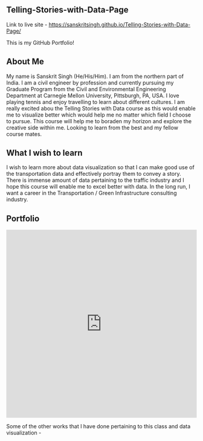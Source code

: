 ## Telling-Stories-with-Data-Page

Link to live site - https://sanskritsingh.github.io/Telling-Stories-with-Data-Page/

This is my GitHub Portfolio!

## About Me

My name is Sanskrit Singh (He/His/Him). I am from the northern part of India. I am a civil engineer by profession and currently pursuing my Graduate Program from the Civil and Environmental Engineering Department at Carnegie Mellon University, Pittsburgh, PA, USA. I love playing tennis and enjoy travelling to learn about different cultures. I am really excited abou the Telling Stories with Data course as this would enable me to visualize better which would help me no matter which field I choose to pursue. This course will help me to boraden my horizon and explore the creative side within me. Looking to learn from the best and my fellow course mates. 

## What I wish to learn

I wish to learn more about data visualization so that I can make good use of the transportation data and effectively portray them to convey a story. There is immense amount of data pertaining to the traffic industry and I hope this course will enable me to excel better with data. In the long run, I want a career in the Transportation / Green Infrastructure consulting industry.

## Portfolio

<iframe title="Brazil's golden oldie blowout" aria-label="chart" id="datawrapper-chart-bi5le" src="https://datawrapper.dwcdn.net/bi5le/1/" scrolling="no" frameborder="0" style="width: 0; min-width: 100% !important; border: none;" height="498"></iframe><script type="text/javascript">!function(){"use strict";window.addEventListener("message",(function(a){if(void 0!==a.data["datawrapper-height"])for(var e in a.data["datawrapper-height"]){var t=document.getElementById("datawrapper-chart-"+e)||document.querySelector("iframe[src*='"+e+"']");t&&(t.style.height=a.data["datawrapper-height"][e]+"px")}}))}();
</script>

Some of the other works that I have done pertaining to this class and data visualization - 


